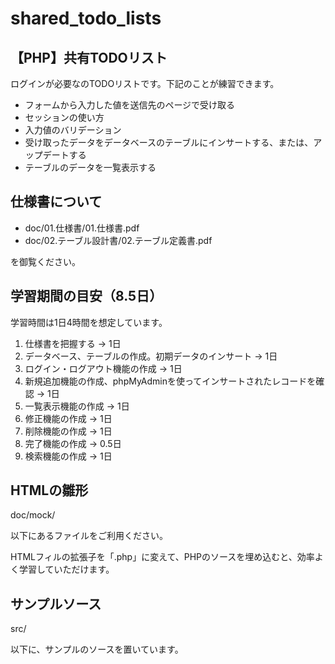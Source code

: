# shared_todo_lists

## 【PHP】共有TODOリスト

ログインが必要なのTODOリストです。下記のことが練習できます。
- フォームから入力した値を送信先のページで受け取る
- セッションの使い方
- 入力値のバリデーション
- 受け取ったデータをデータベースのテーブルにインサートする、または、アップデートする
- テーブルのデータを一覧表示する

## 仕様書について
- doc/01.仕様書/01.仕様書.pdf
- doc/02.テーブル設計書/02.テーブル定義書.pdf

を御覧ください。

## 学習期間の目安（8.5日）

学習時間は1日4時間を想定しています。

1. 仕様書を把握する → 1日
2. データベース、テーブルの作成。初期データのインサート → 1日
3. ログイン・ログアウト機能の作成 → 1日
4. 新規追加機能の作成、phpMyAdminを使ってインサートされたレコードを確認 → 1日
5. 一覧表示機能の作成 → 1日
6. 修正機能の作成 → 1日
7. 削除機能の作成 → 1日
8. 完了機能の作成 → 0.5日
9. 検索機能の作成 → 1日

## HTMLの雛形

doc/mock/

以下にあるファイルをご利用ください。

HTMLフィルの拡張子を「.php」に変えて、PHPのソースを埋め込むと、効率よく学習していただけます。

## サンプルソース

src/

以下に、サンプルのソースを置いています。
